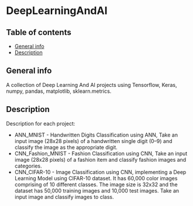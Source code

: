 # DeepLearningAndAI
## Table of contents
* [General info](#general-info)
* [Description](#description)

## General info
A collection of Deep Learning And AI projects using Tensorflow, Keras, numpy, pandas, matplotlib, sklearn.metrics.

## Description
Description for each project:

* ANN_MNIST - Handwritten Digits Classification using ANN, Take an input image (28x28 pixels) of a handwritten single digit (0–9) and classify the image as the appropriate digit.
* CNN_Fashion_MNIST - Fashion Classification using CNN, Take an input image (28x28 pixels) of a fashion item and classify fashion images and categories.
* CNN_CIFAR-10 - Image Classification using CNN, implementing a Deep Learning Model using CIFAR-10 dataset. It has 60,000 color images comprising of 10 different classes. The image size is 32x32 and the dataset has 50,000 training images and 10,000 test images. Take an input image and classify images to class.

